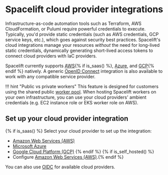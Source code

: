 # Spacelift cloud provider integrations

Infrastructure-as-code automation tools such as Terraform, AWS CloudFormation, or Pulumi require powerful credentials to execute. Typically, you'd provide static credentials (such as AWS credentials, GCP service keys, etc.), which goes against security best practices. Spacelift's cloud integrations manage your resources _without_ the need for long-lived static credentials, dynamically generating short-lived access tokens to connect cloud providers with IaC providers.

Spacelift currently supports [AWS](./aws.md){% if is_saas() %}, [Azure](./azure.md), and [GCP](./gcp.md){% endif %} natively. A generic [OpenID Connect](../cloud-providers/oidc/README.md) integration is also available to work with any compatible service provider.

!!! hint "Public vs private workers"
    This feature is designed for customers using the shared public [worker pool](../../concepts/worker-pools/README.md). When hosting Spacelift workers on your own infrastructure, you can use your cloud providers' ambient credentials (e.g. EC2 instance role or EKS worker role on AWS).

## Set up your cloud provider integration

{% if is_saas() %}
Select your cloud provider to set up the integration:

- [Amazon Web Services (AWS)](./aws.md)
- [Microsoft Azure](./azure.md)
- [Google Cloud Platform (GCP)](./gcp.md)
{% endif %}
{% if is_self_hosted() %}
- Configure [Amazon Web Services (AWS)](./aws.md).{% endif %}

You can also use [OIDC](../cloud-providers/oidc/README.md) for available cloud providers.
